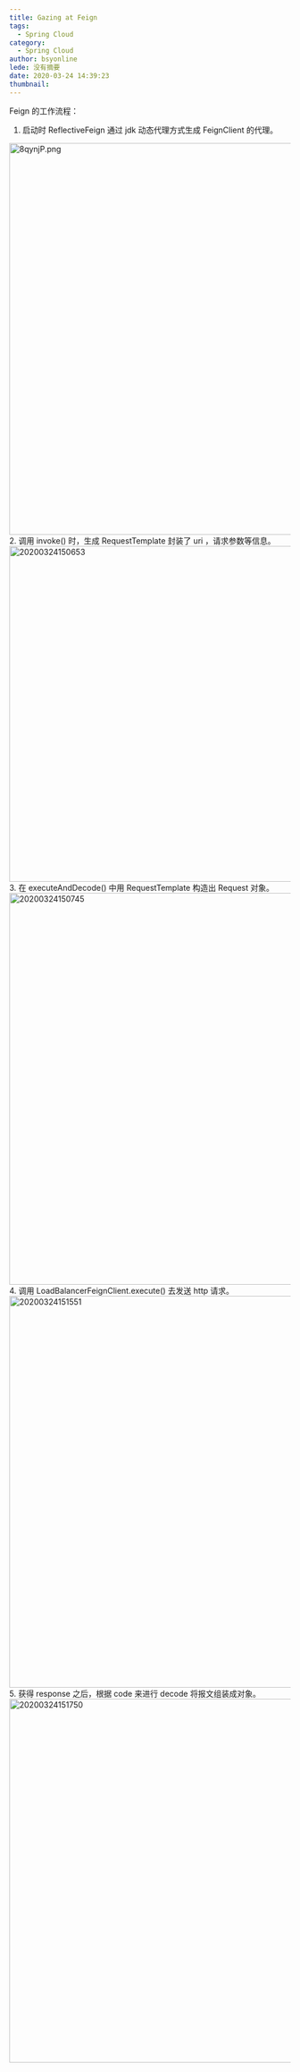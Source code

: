 ```yaml
---
title: Gazing at Feign
tags:
  - Spring Cloud
category:
  - Spring Cloud
author: bsyonline
lede: 没有摘要
date: 2020-03-24 14:39:23
thumbnail:
---
```


Feign 的工作流程：
1. 启动时 ReflectiveFeign 通过 jdk 动态代理方式生成 FeignClient 的代理。
<img src="https://s1.ax1x.com/2020/03/24/8qynjP.png" alt="8qynjP.png" border="0" style="width:700px"/>
2. 调用 invoke() 时，生成 RequestTemplate 封装了 uri ，请求参数等信息。
<img src="https://s1.ax1x.com/2020/03/24/8qw3tI.png" alt="20200324150653" border="0" style="width:600px">
3. 在 executeAndDecode() 中用 RequestTemplate 构造出 Request 对象。
<img src="https://s1.ax1x.com/2020/03/24/8qwnXD.png" alt="20200324150745" border="0" style="width:700px">
4. 调用 LoadBalancerFeignClient.execute() 去发送 http 请求。
<img src="https://s1.ax1x.com/2020/03/24/8qwQ7d.png" alt="20200324151551" border="0" style="width:700px">
5. 获得 response 之后，根据 code 来进行 decode 将报文组装成对象。
<img src="https://s1.ax1x.com/2020/03/24/8qwm6O.png" alt="20200324151750" border="0" style="width:650px">